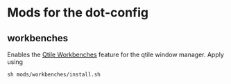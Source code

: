 # Mods for the dot-config

## workbenches
Enables the [Qtile Workbenches](https://github.com/dennis-n-schneider/qtile-workbenches) feature for the qtile window manager. Apply using
```shell
sh mods/workbenches/install.sh
```
